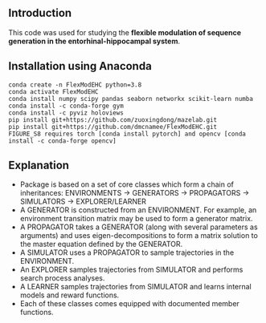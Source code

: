 ## Introduction

This code was used for studying the **flexible modulation of sequence generation in the entorhinal-hippocampal system**.

## Installation using Anaconda
```
conda create -n FlexModEHC python=3.8
conda activate FlexModEHC
conda install numpy scipy pandas seaborn networkx scikit-learn numba
conda install -c conda-forge gym
conda install -c pyviz holoviews
pip install git+https://github.com/zuoxingdong/mazelab.git
pip install git+https://github.com/dmcnamee/FlexModEHC.git
FIGURE_S8 requires torch [conda install pytorch] and opencv [conda install -c conda-forge opencv]
```

## Explanation
* Package is based on a set of core classes which form a chain of inheritances:
  ENVIRONMENTS -> GENERATORS -> PROPAGATORS -> SIMULATORS -> EXPLORER/LEARNER
* A GENERATOR is constructed from an ENVIRONMENT. For example, an environment transition matrix may be used to form a generator matrix.
* A PROPAGATOR takes a GENERATOR (along with several parameters as arguments) and uses eigen-decompositions to form a matrix solution to the master equation defined by the GENERATOR.
* A SIMULATOR uses a PROPAGATOR to sample trajectories in the ENVIRONMENT.
* An EXPLORER samples trajectories from SIMULATOR and performs search process analyses.
* A LEARNER samples trajectories from SIMULATOR and learns internal models and reward functions.
* Each of these classes comes equipped with documented member functions.
